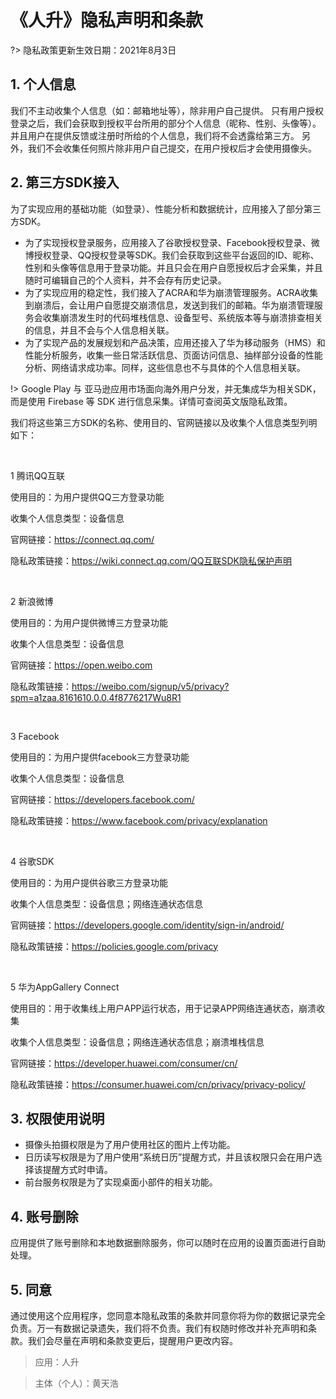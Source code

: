# 《人升》隐私声明和条款

?> 隐私政策更新生效日期：2021年8月3日

## 1. 个人信息

我们不主动收集个人信息（如：邮箱地址等），除非用户自己提供。
只有用户授权登录之后，我们会获取到授权平台所用的部分个人信息（昵称、性别、头像等）。并且用户在提供反馈或注册时所给的个人信息，我们将不会透露给第三方。
另外，我们不会收集任何照片除非用户自己提交，在用户授权后才会使用摄像头。

## 2. 第三方SDK接入

为了实现应用的基础功能（如登录）、性能分析和数据统计，应用接入了部分第三方SDK。

- 为了实现授权登录服务，应用接入了谷歌授权登录、Facebook授权登录、微博授权登录、QQ授权登录等SDK。我们会获取到这些平台返回的ID、昵称、性别和头像等信息用于登录功能。并且只会在用户自愿授权后才会采集，并且随时可编辑自己的个人资料，并不会存有历史记录。
- 为了实现应用的稳定性，我们接入了ACRA和华为崩溃管理服务。ACRA收集到崩溃后，会让用户自愿提交崩溃信息，发送到我们的邮箱。华为崩溃管理服务会收集崩溃发生时的代码堆栈信息、设备型号、系统版本等与崩溃排查相关的信息，并且不会与个人信息相关联。
- 为了实现产品的发展规划和产品决策，应用还接入了华为移动服务（HMS）和性能分析服务，收集一些日常活跃信息、页面访问信息、抽样部分设备的性能分析、网络请求成功率。同样，这些信息也不与具体的个人信息相关联。

!> Google Play 与 亚马逊应用市场面向海外用户分发，并无集成华为相关SDK，而是使用 Firebase 等 SDK 进行信息采集。详情可查阅英文版隐私政策。

我们将这些第三方SDK的名称、使用目的、官网链接以及收集个人信息类型列明如下：

<br />

1 腾讯QQ互联

使用目的：为用户提供QQ三方登录功能

收集个人信息类型：设备信息

官网链接：https://connect.qq.com/

隐私政策链接：https://wiki.connect.qq.com/QQ互联SDK隐私保护声明

<br />

2 新浪微博

使用目的：为用户提供微博三方登录功能

收集个人信息类型：设备信息

官网链接：https://open.weibo.com

隐私政策链接：https://weibo.com/signup/v5/privacy?spm=a1zaa.8161610.0.0.4f8776217Wu8R1

<br />

3 Facebook

使用目的：为用户提供facebook三方登录功能

收集个人信息类型：设备信息

官网链接：https://developers.facebook.com/

隐私政策链接：https://www.facebook.com/privacy/explanation

<br />

4 谷歌SDK

使用目的：为用户提供谷歌三方登录功能

收集个人信息类型：设备信息；网络连通状态信息

官网链接：https://developers.google.com/identity/sign-in/android/

隐私政策链接：https://policies.google.com/privacy

<br />

5 华为AppGallery Connect

使用目的：用于收集线上用户APP运行状态，用于记录APP网络连通状态，崩溃收集

收集个人信息类型：设备信息；网络连通状态信息；崩溃堆栈信息

官网链接：https://developer.huawei.com/consumer/cn/

隐私政策链接：https://consumer.huawei.com/cn/privacy/privacy-policy/

## 3. 权限使用说明

- 摄像头拍摄权限是为了用户使用社区的图片上传功能。
- 日历读写权限是为了用户使用“系统日历”提醒方式，并且该权限只会在用户选择该提醒方式时申请。
- 前台服务权限是为了实现桌面小部件的相关功能。

## 4. 账号删除

应用提供了账号删除和本地数据删除服务，你可以随时在应用的设置页面进行自助处理。


## 5. 同意

通过使用这个应用程序，您同意本隐私政策的条款并同意你将为你的数据记录完全负责。万一有数据记录遗失，我们将不负责。我们有权随时修改并补充声明和条款。我们会尽量在声明和条款变更后，提醒用户更改内容。



> 应用：人升

> 主体（个人）：黄天浩
